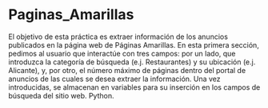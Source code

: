 # Paginas_Amarillas

El objetivo de esta práctica es extraer información de los anuncios publicados en la página web de Páginas Amarillas. En esta primera sección, pedimos al usuario que interactúe con tres campos: por un lado, que introduzca la categoría de búsqueda (e.j. Restaurantes) y su ubicación (e.j. Alicante), y, por otro, el número máximo de páginas dentro del portal de anuncios de las cuales se desea extraer la información. Una vez introducidas, se almacenan en variables para su inserción en los campos de búsqueda del sitio web. Python.
